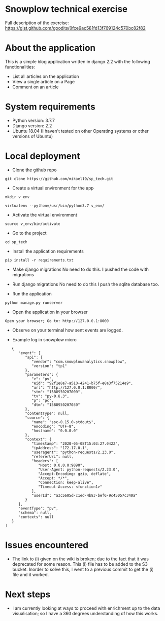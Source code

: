 
# Snowplow technical exercise
Full description of the exercise:
https://gist.github.com/goodits/0fce9ac581fd13f769124c570bc82f82

# About the application
This is a simple blog application written in django 2.2 with the following functionalities:
- List all articles on the application
- View a single article on a Page
- Comment on an article

# System requirements
- Python version: 3.7.7
- Django version: 2.2
- Ubuntu 18.04 (I haven't tested on other Operating systems or other versions of Ubuntu)

# Local deployment
- Clone the github repo

`git clone https://github.com/mikael19/sp_tech.git`

- Create a virtual environment for the app

`mkdir v_env`

`virtualenv --python=/usr/bin/python3.7 v_env/`

- Activate the virtual environment

`source v_env/bin/activate`

- Go to the project

`cd sp_tech`

- Install the application requirements

`pip install -r requirements.txt `

- Make django migrations
No need to do this. I pushed the code with migrations
- Run django migrations
No need to do this I push the sqlite database too.

- Run the application

`python manage.py runserver`

- Open the application in your browser

`Open your browser; Go to: http://127.0.0.1:8000`

- Observe on your terminal how sent events are logged.

- Example log in snowplow micro

```[
   {
      "event": {
         "api": {
            "vendor": "com.snowplowanalytics.snowplow",
            "version": "tp1"
         },
         "parameters": {
            "e": "pv",
            "eid": "92f1e8e7-a510-4241-b75f-e8a3f75214e9",
            "url": "http://127.0.0.1:8000/",
            "stm": "1588950207000",
            "tv": "py-0.8.3",
            "p": "pc",
            "dtm": "1588950207030"
         },
         "contentType": null,
         "source": {
            "name": "ssc-0.15.0-stdout$",
            "encoding": "UTF-8",
            "hostname": "0.0.0.0"
         },
         "context": {
            "timestamp": "2020-05-08T15:03:27.042Z",
            "ipAddress": "172.17.0.1",
            "useragent": "python-requests/2.23.0",
            "refererUri": null,
            "headers": [
               "Host: 0.0.0.0:9090",
               "User-Agent: python-requests/2.23.0",
               "Accept-Encoding: gzip, deflate",
               "Accept: */*",
               "Connection: keep-alive",
               "Timeout-Access: <function1>"
            ],
            "userId": "a3c5605d-c1ed-4b83-bef6-9c45057c340a"
         }
      },
      "eventType": "pv",
      "schema": null,
      "contexts": null
   }
]
```

# Issues encountered
- The link to (i) given on the wiki is broken; due to the fact that it was deprecated for some reason. This (i) file has to be added to the S3 bucket. Inorder to solve this, I went to a previous commit to get the (i) file and it worked.

# Next steps
- I am currently looking at ways to proceed with enrichment up to the data visualisation; so I have a 360 degrees understanding of how this works.
